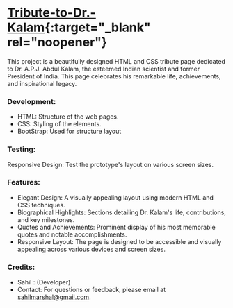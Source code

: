 # [Tribute-to-Dr.-Kalam](https://sahilmarshal.github.io/Tribute-to-Dr.-Kalam/){:target="_blank" rel="noopener"}
This project is a beautifully designed HTML and CSS tribute page dedicated to Dr. A.P.J. Abdul Kalam, the esteemed Indian scientist and former President of India. This page celebrates his remarkable life, achievements, and inspirational legacy.

### Development:
- HTML: Structure of the web pages.
- CSS: Styling of the elements.
- BootStrap: Used for structure layout

### Testing:
Responsive Design: Test the prototype's layout on various screen sizes.

### Features:
- Elegant Design: A visually appealing layout using modern HTML and CSS techniques.
- Biographical Highlights: Sections detailing Dr. Kalam's life, contributions, and key milestones.
- Quotes and Achievements: Prominent display of his most memorable quotes and notable accomplishments.
- Responsive Layout: The page is designed to be accessible and visually appealing across various devices and screen sizes.

### Credits: 
- Sahil : (Developer) 
- Contact: For questions or feedback, please email at sahilmarshal@gmail.com.
